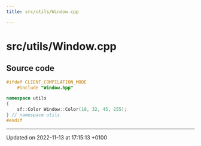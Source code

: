 ```yaml
---
title: src/utils/Window.cpp

---
```


# src/utils/Window.cpp






## Source code

```cpp
#ifdef CLIENT_COMPILATION_MODE
    #include "Window.hpp"

namespace utils
{
    sf::Color Window::Color(18, 32, 45, 255);
} // namespace utils
#endif
```


-------------------------------

Updated on 2022-11-13 at 17:15:13 +0100
